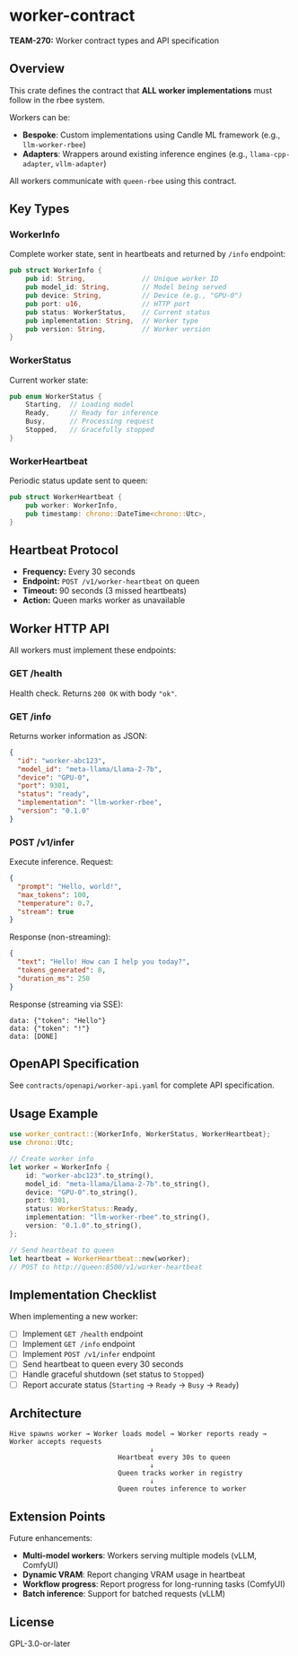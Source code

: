 # worker-contract

**TEAM-270:** Worker contract types and API specification

## Overview

This crate defines the contract that **ALL worker implementations** must follow in the rbee system.

Workers can be:
- **Bespoke**: Custom implementations using Candle ML framework (e.g., `llm-worker-rbee`)
- **Adapters**: Wrappers around existing inference engines (e.g., `llama-cpp-adapter`, `vllm-adapter`)

All workers communicate with `queen-rbee` using this contract.

## Key Types

### WorkerInfo

Complete worker state, sent in heartbeats and returned by `/info` endpoint:

```rust
pub struct WorkerInfo {
    pub id: String,              // Unique worker ID
    pub model_id: String,        // Model being served
    pub device: String,          // Device (e.g., "GPU-0")
    pub port: u16,               // HTTP port
    pub status: WorkerStatus,    // Current status
    pub implementation: String,  // Worker type
    pub version: String,         // Worker version
}
```

### WorkerStatus

Current worker state:

```rust
pub enum WorkerStatus {
    Starting,  // Loading model
    Ready,     // Ready for inference
    Busy,      // Processing request
    Stopped,   // Gracefully stopped
}
```

### WorkerHeartbeat

Periodic status update sent to queen:

```rust
pub struct WorkerHeartbeat {
    pub worker: WorkerInfo,
    pub timestamp: chrono::DateTime<chrono::Utc>,
}
```

## Heartbeat Protocol

- **Frequency:** Every 30 seconds
- **Endpoint:** `POST /v1/worker-heartbeat` on queen
- **Timeout:** 90 seconds (3 missed heartbeats)
- **Action:** Queen marks worker as unavailable

## Worker HTTP API

All workers must implement these endpoints:

### GET /health

Health check. Returns `200 OK` with body `"ok"`.

### GET /info

Returns worker information as JSON:

```json
{
  "id": "worker-abc123",
  "model_id": "meta-llama/Llama-2-7b",
  "device": "GPU-0",
  "port": 9301,
  "status": "ready",
  "implementation": "llm-worker-rbee",
  "version": "0.1.0"
}
```

### POST /v1/infer

Execute inference. Request:

```json
{
  "prompt": "Hello, world!",
  "max_tokens": 100,
  "temperature": 0.7,
  "stream": true
}
```

Response (non-streaming):

```json
{
  "text": "Hello! How can I help you today?",
  "tokens_generated": 8,
  "duration_ms": 250
}
```

Response (streaming via SSE):

```
data: {"token": "Hello"}
data: {"token": "!"}
data: [DONE]
```

## OpenAPI Specification

See `contracts/openapi/worker-api.yaml` for complete API specification.

## Usage Example

```rust
use worker_contract::{WorkerInfo, WorkerStatus, WorkerHeartbeat};
use chrono::Utc;

// Create worker info
let worker = WorkerInfo {
    id: "worker-abc123".to_string(),
    model_id: "meta-llama/Llama-2-7b".to_string(),
    device: "GPU-0".to_string(),
    port: 9301,
    status: WorkerStatus::Ready,
    implementation: "llm-worker-rbee".to_string(),
    version: "0.1.0".to_string(),
};

// Send heartbeat to queen
let heartbeat = WorkerHeartbeat::new(worker);
// POST to http://queen:8500/v1/worker-heartbeat
```

## Implementation Checklist

When implementing a new worker:

- [ ] Implement `GET /health` endpoint
- [ ] Implement `GET /info` endpoint
- [ ] Implement `POST /v1/infer` endpoint
- [ ] Send heartbeat to queen every 30 seconds
- [ ] Handle graceful shutdown (set status to `Stopped`)
- [ ] Report accurate status (`Starting` → `Ready` → `Busy` → `Ready`)

## Architecture

```
Hive spawns worker → Worker loads model → Worker reports ready → Worker accepts requests
                                   ↓
                           Heartbeat every 30s to queen
                                   ↓
                           Queen tracks worker in registry
                                   ↓
                           Queen routes inference to worker
```

## Extension Points

Future enhancements:

- **Multi-model workers**: Workers serving multiple models (vLLM, ComfyUI)
- **Dynamic VRAM**: Report changing VRAM usage in heartbeat
- **Workflow progress**: Report progress for long-running tasks (ComfyUI)
- **Batch inference**: Support for batched requests (vLLM)

## License

GPL-3.0-or-later
